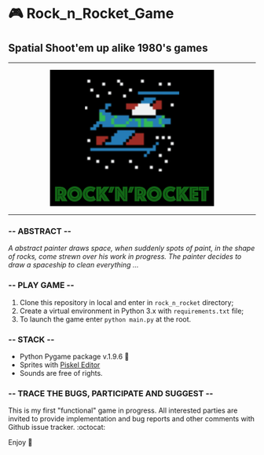 # :video_game: Rock_n_Rocket_Game
## Spatial Shoot'em up alike 1980's games

-----------------------

<p align="center">
  <img src='rnr_rm.png'>
</p>

-----------------------

###  -- ABSTRACT --
*A abstract painter draws space, when suddenly spots of paint,
in the shape of rocks, come strewn over his work in progress.
The painter decides to draw a spaceship to clean everything ...*

###  -- PLAY GAME --

1. Clone this repository in local and enter in `rock_n_rocket` directory;
2. Create a virtual environment in Python 3.x with `requirements.txt` file;
3. To launch the game enter `python main.py` at the root. 

### -- STACK --

- Python Pygame package v.1.9.6 :snake:
- Sprites with [Piskel Editor](https://www.piskelapp.com)
- Sounds are free of rights.

###  -- TRACE THE BUGS, PARTICIPATE AND SUGGEST --

This is my first "functional" game in progress. All interested parties are invited to provide implementation and bug reports and other comments with Github issue tracker. :octocat:

Enjoy :rocket:
